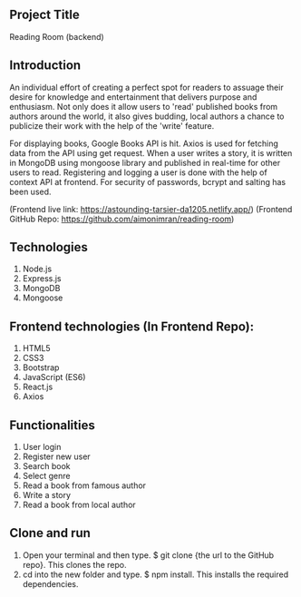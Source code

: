 ## Project Title 
Reading Room (backend)

## Introduction
An individual effort of creating a perfect spot for readers to assuage their desire for knowledge and entertainment that delivers purpose and enthusiasm. Not only does it allow users to 'read' published books from authors around the world, it also gives budding, local authors a chance to publicize their work with the help of the 'write' feature.

For displaying books, Google Books API is hit. Axios is used for fetching data from the API using get request. When a user writes a story, it is written in MongoDB using mongoose library and published in real-time for other users to read. Registering and logging a user is done with the help of context API at frontend. For security of passwords, bcrypt and salting has been used.

(Frontend live link: https://astounding-tarsier-da1205.netlify.app/) 
(Frontend GitHub Repo: https://github.com/aimonimran/reading-room)

## Technologies
1. Node.js
2. Express.js
3. MongoDB
4. Mongoose

## Frontend technologies (In Frontend Repo):
1. HTML5
2. CSS3
3. Bootstrap
4. JavaScript (ES6)
5. React.js
6. Axios

## Functionalities
1. User login
2. Register new user
3. Search book
4. Select genre
5. Read a book from famous author
6. Write a story
7. Read a book from local author

## Clone and run
1. Open your terminal and then type. $ git clone {the url to the GitHub repo}. This clones the repo.
2. cd into the new folder and type. $ npm install. This installs the required dependencies.
